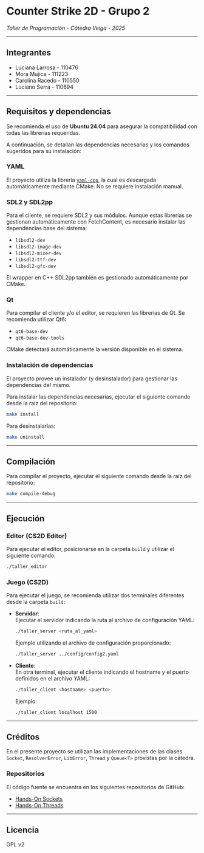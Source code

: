 # Counter Strike 2D - Grupo 2

_Taller de Programación - Cátedra Veiga - 2025_

---

## Integrantes

- Luciana Larrosa - 110476
- Mora Mujica - 111223
- Carolina Racedo - 110550
- Luciano Serra - 110694

---

## Requisitos y dependencias

Se recomienda el uso de **Ubuntu 24.04** para asegurar la compatibilidad con todas las librerías requeridas.

A continuación, se detallan las dependencias necesarias y los comandos sugeridos para su instalación:

### YAML

El proyecto utiliza la librería [`yaml-cpp`](https://github.com/jbeder/yaml-cpp), la cual es descargada automáticamente mediante CMake. No se requiere instalación manual.

### SDL2 y SDL2pp

Para el cliente, se requiere SDL2 y sus módulos. Aunque estas librerías se gestionan automáticamente con FetchContent, es necesario instalar las dependencias base del sistema:

- `libsdl2-dev`
- `libsdl2-image-dev`
- `libsdl2-mixer-dev`
- `libsdl2-ttf-dev`
- `libsdl2-gfx-dev`

El wrapper en C++ SDL2pp también es gestionado automáticamente por CMake.

### Qt

Para compilar el cliente y/o el editor, se requieren las librerías de Qt. Se recomienda utilizar Qt6:

- `qt6-base-dev`
- `qt6-base-dev-tools`

CMake detectará automáticamente la versión disponible en el sistema.

### Instalación de dependencias

El proyecto provee un instalador (y desinstalador) para gestionar las dependencias del mismo.

Para instalar las dependencias necesarias, ejecutar el siguiente comando desde la raíz del repositorio:

```sh
make install
```

Para desinstalarlas:

```sh
make uninstall
```

---

## Compilación

Para compilar el proyecto, ejecutar el siguiente comando desde la raíz del repositorio:

```sh
make compile-debug
```

---

## Ejecución

### Editor (CS2D Editor)

Para ejecutar el editor, posicionarse en la carpeta `build` y utilizar el siguiente comando:

```sh
./taller_editor
```

### Juego (CS2D)

Para ejecutar el juego, se recomienda utilizar dos terminales diferentes desde la carpeta `build`:

- **Servidor**:  
  Ejecutar el servidor indicando la ruta al archivo de configuración YAML:

  ```sh
  ./taller_server <ruta_al_yaml>
  ```
  Ejemplo utilizando el archivo de configuración proporcionado:

  ```sh
  ./taller_server ../config/config2.yaml
  ```

- **Cliente**:  
  En otra terminal, ejecutar el cliente indicando el hostname y el puerto definidos en el archivo YAML:

  ```sh
  ./taller_client <hostname> <puerto>
  ```
  Ejemplo:

  ```sh
  ./taller_client localhost 1500
  ```

---

## Créditos

En el presente proyecto se utilizan las implementaciones de las clases `Socket`, `ResolverError`, `LibError`, `Thread` y `Queue<T>` provistas por la cátedra.

### Repositorios

El código fuente se encuentra en los siguientes repositorios de GitHub:

- [Hands-On Sockets](https://github.com/eldipa/hands-on-sockets-in-cpp)
- [Hands-On Threads](https://github.com/eldipa/hands-on-threads)

---

## Licencia

GPL v2
